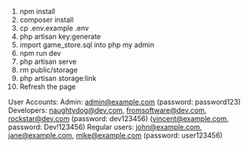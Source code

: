 
1. npm install
2. composer install
3. cp .env.example .env
4. php artisan key:generate
5. import game_store.sql into php my admin
6. npm run dev
7. php artisan serve
8. rm public/storage
9. php artisan storage:link
10. Refresh the page

User Accounts:
Admin: admin@example.com (password: password123)
Developers: naughtydog@dev.com, fromsoftware@dev.com, rockstar@dev.com (password: dev123456) (vincent@example.com, password: Dev!123456)
Regular users: john@example.com, jane@example.com, mike@example.com (password: user123456)


